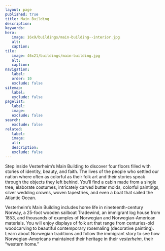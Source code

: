 ```yaml
---
layout: page
published: true
title: Main Building
description:
keywords:
hero:
   image: 16x9/buildings/main-building--interior.jpg
   alt: 
   caption:
tile:
   image: 46x21/buildings/main-building.jpg
   alt:
   caption: 
navigation:
   label:
   order: 10
   exclude: false
sitemap:
   label:
   exclude: false
pagelist:
   label:
   image:
   exclude: false  
search:
   exclude: false
related:
   label:
   image:
   alt:
   description:
   exclude: false
---
```

Step inside Vesterheim’s Main Building to discover four floors filled with stories of identity, beauty, and faith. The lives of the people who settled our nation where often as colorful as their folk art and their stories speak through the objects they left behind. You’ll find a cabin made from a single tree, elaborate costumes, intricately carved butter molds, colorful paintings, silver wedding crowns, woven tapestries, and even a boat that sailed the Atlantic Ocean.

Vesterheim’s Main Building includes home life in nineteenth-century Norway, a 25-foot wooden sailboat Tradewind, an immigrant log house from 1853, and thousands of examples of Norwegian and Norwegian-American materials. You will enjoy displays of folk art that range from centuries-old woodcarving to beautiful contemporary rosemaling (decorative painting). Learn about Norwegian traditions and follow the immigrant story to see how Norwegian-Americans maintained their heritage in their _vesterheim_, their “western home.”
